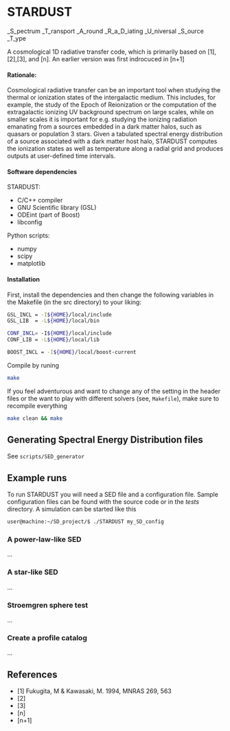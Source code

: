 # STARDUST
_S_pectrum _T_ransport _A_round _R_a_D_iating _U_niversal _S_ource _T_ype

A cosmological 1D radiative transfer code, which is primarily based on [1], [2],[3], and [n]. An earlier version was first indrocuced in [n+1]

#### Rationale:

Cosmological radiative transfer can be an important tool when studying the thermal or ionization states of the 
intergalactic medium. This includes, for example, the study of the Epoch of Reionization or the computation of the 
extragalactic ionizing UV background spectrum on large scales, while on smaller scales it is important for e.g. 
studying the ionizing radiation emanating from a sources embedded in a dark matter halos, such as quasars or population 3 stars. 
Given a tabulated spectral energy distribution of a source associated with a dark matter host halo, STARDUST computes the ionization states as well as temperature along a radial grid and produces outputs at user-defined time intervals. 



#### Software dependencies
STARDUST:
* C/C++ compiler
* GNU Scientific library (GSL)
* ODEint (part of Boost) 
* libconfig

Python scripts:
* numpy
* scipy
* matplotlib

#### Installation
First, install the dependencies and then change the following variables in the Makefile (in the src directory) to your liking:

```bash
GSL_INCL = -I${HOME}/local/include
GSL_LIB  = -L${HOME}/local/bin

CONF_INCL= -I${HOME}/local/include
CONF_LIB = -L${HOME}/local/lib

BOOST_INCL = -I${HOME}/local/boost-current
```
Compile by runing 
```bash
make
```

If you feel adventurous and want to change any of the setting in the header files or the want to play with different solvers (see, `Makefile`), make sure to recompile everything
```bash
make clean && make
```




## Generating Spectral Energy Distribution files

See `scripts/SED_generator`

## Example runs 


To run STARDUST you will need a SED file and a configuration file. Sample configuration files can be found with the source code or in the *tests* directory. A simulation can be started like this
```bash
user@machine:~/SD_project/$ ./STARDUST my_SD_config 
```



### A power-law-like SED
...

### A star-like SED 
...

### Stroemgren sphere test
...

### Create a profile catalog
...



## References

* [1] Fukugita, M & Kawasaki, M. 1994, MNRAS 269, 563
* [2]
* [3]
* [n]
* [n+1]

